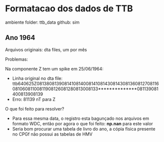 
# Formatacao dos dados de TTB

ambiente folder: ttb_data
github: sim

## Ano 1964

Arquivos originais: dta files, um por mês

Problemas:

Na componente Z tem um spike em 25/06/1964:

- Linha original no dta file: ttb640625Z0813808139081410814008141081430814308136081270811608106081100811908126081280813008133**************081139081400813908139
- Erro: 81139 nT para Z

O que foi feito para resolver?

- Para essa mesma data, o registro esta bagunçado nos arquivos em formato WDC, então por agora o que foi feito: **np.nan** para este valor
- Seria bom procurar uma tabela de livro do ano, a cópia física presente no CPGf não possui as tabelas de HMV
